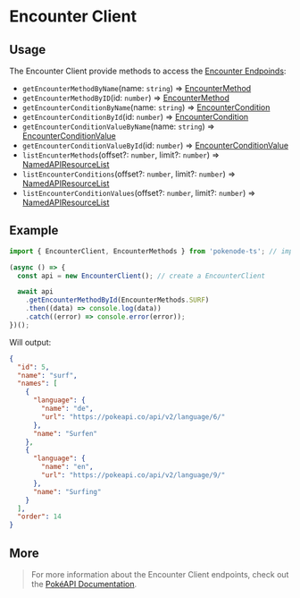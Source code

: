# Encounter Client

## Usage

The Encounter Client provide methods to access the [Encounter Endpoinds](https://pokeapi.co/docs/v2#encounters-section):

- `getEncounterMethodByName`(name: `string`) => [EncounterMethod](typings/encounter-typings?id=encounter-method)
- `getEncounterMethodByID`(id: `number`) => [EncounterMethod](typings/encounter-typings?id=encounter-method)
- `getEncounterConditionByName`(name: `string`) => [EncounterCondition](typings/encounter-typings?id=encounter-condition)
- `getEncounterConditionById`(id: `number`) => [EncounterCondition](typings/encounter-typings?id=encointer-condition)
- `getEncounterConditionValueByName`(name: `string`) => [EncounterConditionValue](typings/encounter-typings?id=encounter-condition-value)
- `getEncounterConditionValueById`(id: `number`) => [EncounterConditionValue](typings/encounter-typings?id=encointer-condition-value)
- `listEncunterMethods`(offset?: `number`, limit?: `number`) => [NamedAPIResourceList](typings/common-typings?id=named-api-resource-list)
- `listEncounterConditions`(offset?: `number`, limit?: `number`) => [NamedAPIResourceList](typings/common-typings?id=named-api-resource-list)
- `listEncounterConditionValues`(offset?: `number`, limit?: `number`) => [NamedAPIResourceList](typings/common-typings?id=named-api-resource-list)

## Example

```js
import { EncounterClient, EncounterMethods } from 'pokenode-ts'; // import the EncounterClient (EncounterMethods enum is fully optional)

(async () => {
  const api = new EncounterClient(); // create a EncounterClient

  await api
    .getEncounterMethodById(EncounterMethods.SURF)
    .then((data) => console.log(data))
    .catch((error) => console.error(error));
})();
```

Will output:

```json
{
  "id": 5,
  "name": "surf",
  "names": [
    {
      "language": {
        "name": "de",
        "url": "https://pokeapi.co/api/v2/language/6/"
      },
      "name": "Surfen"
    },
    {
      "language": {
        "name": "en",
        "url": "https://pokeapi.co/api/v2/language/9/"
      },
      "name": "Surfing"
    }
  ],
  "order": 14
}
```

## More

> For more information about the Encounter Client endpoints, check out the [PokéAPI Documentation](https://pokeapi.co/docs/v2#encounters-section).
